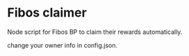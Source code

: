 # Fibos claimer

Node script for Fibos BP to claim their rewards automatically.

change your owner info in config.json.
